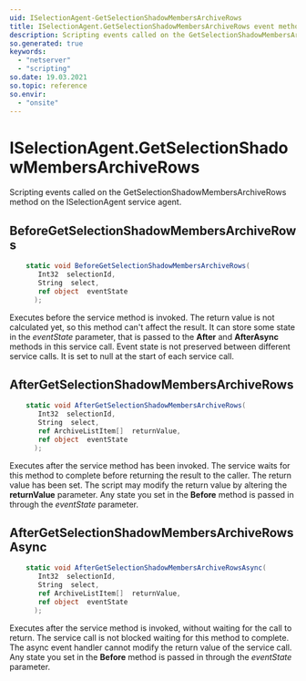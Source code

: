 ```yaml
---
uid: ISelectionAgent-GetSelectionShadowMembersArchiveRows
title: ISelectionAgent.GetSelectionShadowMembersArchiveRows event method
description: Scripting events called on the GetSelectionShadowMembersArchiveRows method on the ISelectionAgent service agent.
so.generated: true
keywords:
  - "netserver"
  - "scripting"
so.date: 19.03.2021
so.topic: reference
so.envir:
  - "onsite"
---
```

# ISelectionAgent.GetSelectionShadowMembersArchiveRows

Scripting events called on the <see cref='M:SuperOffice.CRM.Services.ISelectionAgent.GetSelectionShadowMembersArchiveRows'>GetSelectionShadowMembersArchiveRows</see> method on the <see cref='ISelectionAgent'>ISelectionAgent</see>  service agent.

## BeforeGetSelectionShadowMembersArchiveRows
```cs
    static void BeforeGetSelectionShadowMembersArchiveRows(
       Int32  selectionId,
       String  select,
       ref object  eventState
      );
```
Executes before the service method is invoked.
The return value is not calculated yet, so this method can't affect the result.
It can store some state in the *eventState* parameter, that is passed to the **After** and **AfterAsync** methods in this service call.
Event state is not preserved between different service calls. It is set to null at the start of each service call.
## AfterGetSelectionShadowMembersArchiveRows
```cs
    static void AfterGetSelectionShadowMembersArchiveRows(
       Int32  selectionId,
       String  select,
       ref ArchiveListItem[]  returnValue,
       ref object  eventState
      );
```
Executes after the service method has been invoked. The service waits for this method to complete before returning the result to the caller.
The return value has been set. The script may modify the return value by altering the **returnValue** parameter.
Any state you set in the **Before** method is passed in through the *eventState* parameter.
## AfterGetSelectionShadowMembersArchiveRowsAsync
```cs
    static void AfterGetSelectionShadowMembersArchiveRowsAsync(
       Int32  selectionId,
       String  select,
       ref ArchiveListItem[]  returnValue,
       ref object  eventState
      );
```
Executes after the service method is invoked, without waiting for the call to return.
The service call is not blocked waiting for this method to complete.
The async event handler cannot modify the return value of the service call.
Any state you set in the **Before** method is passed in through the *eventState* parameter.

